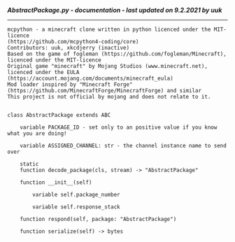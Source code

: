 ***AbstractPackage.py - documentation - last updated on 9.2.2021 by uuk***
___

    mcpython - a minecraft clone written in python licenced under the MIT-licence 
    (https://github.com/mcpython4-coding/core)
    Contributors: uuk, xkcdjerry (inactive)
    Based on the game of fogleman (https://github.com/fogleman/Minecraft), licenced under the MIT-licence
    Original game "minecraft" by Mojang Studios (www.minecraft.net), licenced under the EULA
    (https://account.mojang.com/documents/minecraft_eula)
    Mod loader inspired by "Minecraft Forge" (https://github.com/MinecraftForge/MinecraftForge) and similar
    This project is not official by mojang and does not relate to it.


    class AbstractPackage extends ABC

        variable PACKAGE_ID - set only to an positive value if you know what you are doing!

        variable ASSIGNED_CHANNEL: str - the channel instance name to send over

        static
        function decode_package(cls, stream) -> "AbstractPackage"

        function __init__(self)

            variable self.package_number

            variable self.response_stack

        function respond(self, package: "AbstractPackage")

        function serialize(self) -> bytes